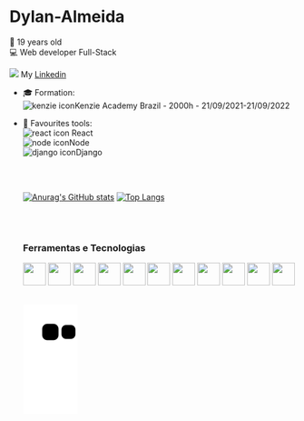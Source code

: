 # Dylan-Almeida
:man: 19 years old<br>
:computer: Web developer Full-Stack<br>

<img src="https://logospng.org/download/linkedin/logo-linkedin-icon-1024.png" width="20"> My <a href="https://www.linkedin.com/in/dylan-almeida/">Linkedin</a>


 - :mortar_board: Formation:<br>
   <img src="https://res.cloudinary.com/crunchbase-production/image/upload/c_lpad,h_256,w_256,f_auto,q_auto:eco,dpr_1/v1507162903/qkpagi7sv8temclfcfjp.png"
        width="24" alt="kenzie icon">Kenzie Academy Brazil - 2000h - 21/09/2021-21/09/2022

 - 🔧 Favourites tools:<br>
    <img src="https://camo.githubusercontent.com/1642c5f39b7f167c07f8eae813d365681abb121bd264d310cfa5ac6b1c438691/68747470733a2f2f692e6962622e636f2f3452484d6d4c512f72656163742e706e67" width="16" alt="react icon"> React<br>
    <img src="https://camo.githubusercontent.com/5f199ce2d9e9cf6aed9696cda96b3de0dfa8900c165104a51e886289e12c4789/68747470733a2f2f692e6962622e636f2f7656786d794e322f6e6f64652e706e67" width="16" alt="node icon">Node<br>
    <img src="https://seeklogo.com/images/D/django-logo-4C5ECF7036-seeklogo.com.png" width="16" alt="django icon">Django<br> 
    
    <br></br>

    [![Anurag's GitHub stats](https://github-readme-stats.vercel.app/api?username=almeidadylan&count_private=true&theme=dark&show_icons=true)](https://github.com/anuraghazra/github-readme-stats)
    [![Top Langs](https://github-readme-stats.vercel.app/api/top-langs/?username=almeidadylan&layout=compact&theme=dark)](https://github.com/anuraghazra/github-readme-stats)
    
    <br></br>
    <h3>Ferramentas e Tecnologias</h3>
    <img src="https://cdn.jsdelivr.net/gh/devicons/devicon/icons/html5/html5-original.svg" width="40" height="40"/>
    <img src="https://cdn.jsdelivr.net/gh/devicons/devicon/icons/css3/css3-original.svg" width="40" height="40"/>
    <img src="https://cdn.jsdelivr.net/gh/devicons/devicon/icons/javascript/javascript-original.svg" width="40" height="40"/>
            <img src="https://cdn.jsdelivr.net/gh/devicons/devicon/icons/react/react-original.svg" width="40" height="40" />
 
    <img src="https://cdn.jsdelivr.net/gh/devicons/devicon/icons/typescript/typescript-original.svg" width="40" height="40"/>
    <img src="https://cdn.jsdelivr.net/gh/devicons/devicon/icons/nodejs/nodejs-original.svg" width="40" height="40"/>
    
    <img src="https://cdn.jsdelivr.net/gh/devicons/devicon/icons/postgresql/postgresql-original.svg" width="40" height="40"/>
     
    <img src="https://cdn.jsdelivr.net/gh/devicons/devicon/icons/jest/jest-plain.svg" width="40" height="40"/>
          
          
    <img src="https://cdn.jsdelivr.net/gh/devicons/devicon/icons/python/python-original.svg" width="40" height="40"/>
    <img src="https://cdn.jsdelivr.net/gh/devicons/devicon/icons/django/django-plain.svg" width="40" height="40" />
    
    <img src="https://cdn.jsdelivr.net/gh/devicons/devicon/icons/docker/docker-original.svg" width="40" height="40"/>
    <br></br>
    
    ![snake gif](https://github.com/almeidadylan/almeidadylan/blob/output/github-contribution-grid-snake.svg)

